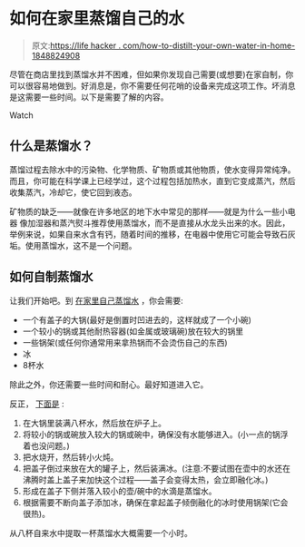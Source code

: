 # 如何在家里蒸馏自己的水

> 原文:[https://life hacker . com/how-to-distilt-your-own-water-in-home-1848824908](https://lifehacker.com/how-to-distill-your-own-water-at-home-1848824908)

尽管在商店里找到蒸馏水并不困难，但如果你发现自己需要(或想要)在家自制，你可以很容易地做到。好消息是，你不需要任何花哨的设备来完成这项工作。坏消息是这需要一些时间。以下是需要了解的内容。

Watch

## 什么是蒸馏水？

蒸馏过程去除水中的污染物、化学物质、矿物质或其他物质，使水变得异常纯净。而且，你可能在科学课上已经学过，这个过程包括加热水，直到它变成蒸汽，然后收集蒸汽，冷却它，使它回到液态。

矿物质的缺乏——就像在许多地区的地下水中常见的那样——就是为什么一些小电器 像加湿器和蒸汽熨斗推荐使用蒸馏水，而不是直接从水龙头出来的水。因此，举例来说，如果自来水含有钙，随着时间的推移，在电器中使用它可能会导致石灰垢。使用蒸馏水，这不是一个问题。

## 如何自制蒸馏水

让我们开始吧。到 [在家里自己蒸馏水](https://www.cnet.com/home/kitchen-and-household/make-your-own-distilled-water-in-5-easy-steps/) ，你会需要:

*   一个有盖子的大锅(最好是倒置时凹进去的，这样就成了一个小碗)
*   一个较小的锅或其他耐热容器(如金属或玻璃碗)放在较大的锅里
*   一些锅架(或任何你通常用来拿热锅而不会烫伤自己的东西)
*   冰
*   8杯水

除此之外，你还需要一些时间和耐心。最好知道进入它。

反正， [下面是](https://www.thespruceeats.com/how-to-distill-water-at-home-5095789) :

1.  在大锅里装满八杯水，然后放在炉子上。
2.  将较小的锅或碗放入较大的锅或碗中，确保没有水能够进入。(小一点的锅浮着也没问题。)
3.  把水烧开，然后转小火炖。
4.  把盖子倒过来放在大的罐子上，然后装满冰。(注意:不要试图在壶中的水还在沸腾时盖上盖子来加快这个过程——盖子会变得太热，会立即融化冰。)
5.  形成在盖子下侧并落入较小的壶/碗中的水滴是蒸馏水。
6.  根据需要不断向盖子添加冰，确保在拿起盖子倾倒融化的冰时使用锅架(它会很热)。

从八杯自来水中提取一杯蒸馏水大概需要一个小时。